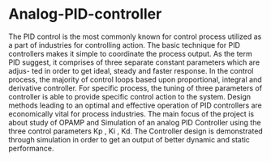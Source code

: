 # Analog-PID-controller
The PID control is the most commonly known for control process utilized as a part of industries for controlling action. The basic technique for PID controllers makes it simple to coordinate the process output. As the term PID suggest, it comprises of three separate constant parameters which are adjus- ted in order to get ideal, steady and faster response. In the control process, the majority of control loops based upon proportional, integral and derivative controller. For specific process, the tuning of three parameters of controller is able to provide specific control action to the system. Design methods leading to an optimal and effective operation of PID controllers are economically vital for process industries. The main focus of the project is about study of OPAMP and Simulation of an analog PID Controller using the three control parameters Kp , Ki , Kd. The Controller design is demonstrated through simulation in order to get an output of better dynamic and static performance.
